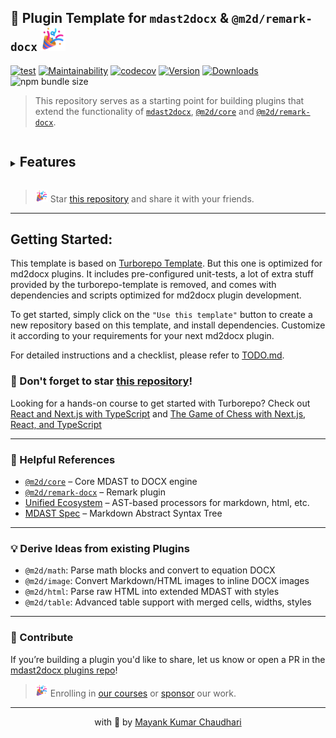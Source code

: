 ## 🧩 Plugin Template for `mdast2docx` & `@m2d/remark-docx` <img src="https://raw.githubusercontent.com/mayank1513/mayank1513/main/popper.png" style="height: 40px"/>

[![test](https://github.com/md2docx/md2docx-plugin-template/actions/workflows/test.yml/badge.svg)](https://github.com/md2docx/md2docx-plugin-template/actions/workflows/test.yml) [![Maintainability](https://api.codeclimate.com/v1/badges/aa896ec14c570f3bb274/maintainability)](https://codeclimate.com/github/md2docx/md2docx-plugin-template/maintainability) [![codecov](https://codecov.io/gh/md2docx/md2docx-plugin-template/graph/badge.svg)](https://codecov.io/gh/md2docx/md2docx-plugin-template) [![Version](https://img.shields.io/npm/v/@m2d/emoji.svg?colorB=green)](https://www.npmjs.com/package/@m2d/emoji) [![Downloads](https://img.jsdelivr.com/img.shields.io/npm/d18m/@m2d/emoji.svg)](https://www.npmjs.com/package/@m2d/emoji) ![npm bundle size](https://img.shields.io/bundlephobia/minzip/@m2d/emoji)

> This repository serves as a starting point for building plugins that extend the functionality of [`mdast2docx`](https://www.npmjs.com/package/mdast2docx), [`@m2d/core`](https://www.npmjs.com/package/@m2d/core) and [`@m2d/remark-docx`](https://www.npmjs.com/package/@m2d/remark-docx).

<details>
<summary style="cursor:pointer"><h2 style="display:inline-block">Features</h2></summary>

This template offers the following pre-configured features. Additionally, your repository will automatically be re-branded with the help of workflows and post-install scripts.

✅ Monorepo powered by Turborepo and GitHub actions for automating building, testing, and deploying your plugin library

✅ Examples with Next.js, and Vite to showcase how your library can be utilized, also helps in quick manual testing

✅ Examples pre-configured for Light/Dark theme based on user preference

✅ Examples ready to be deployed to Vercel

✅ Code of Conduct and contributing files, ready for customization

✅ Prettier and linter configured according to modern best practices (Feel free to add your flavor)

✅ Recommended VSCode extensions - Prettier and [Kanban board](https://github.com/mayank1513/vscode-extension-trello-kanban-board) for code formatting and project management directly within your IDE

✅ Test setup with Vitest - A modern and fast testing framework supporting Jest-like APIs

✅ Workflows to automate testing on every pull-request or code push event

✅ Workflow to automatically publish and create GitHub releases when you update your library's `package.json` file.

✅ Workflow to automatically rebrand the entire template based on your repository name. (Refer [TODO.md](./TODO.md))

✅ Plus, this repo includes a quick checklist for configuring Codecov and other badges, setting up your docs website on GitHub pages, and more. See [Checklist](./TODO.md) or open TKB(Workspace) if you have installed the Trello-Kanban-Board extension.

</details>

> <img src="https://raw.githubusercontent.com/mayank1513/mayank1513/main/popper.png" style="height: 20px"/> Star [this repository](https://github.com/md2docx/md2docx-plugin-template) and share it with your friends.

---

## Getting Started:

This template is based on [Turborepo Template](https://github.com/react18-tools/turborepo-template/). But this one is optimized for md2docx plugins. It includes pre-configured unit-tests, a lot of extra stuff provided by the turborepo-template is removed, and comes with dependencies and scripts optimized for md2docx plugin development.

To get started, simply click on the `"Use this template"` button to create a new repository based on this template, and install dependencies. Customize it according to your requirements for your next md2docx plugin.

For detailed instructions and a checklist, please refer to [TODO.md](./TODO.md).

### 🤩 Don't forget to star [this repository](https://github.com/react18-tools/turborepo-template)!

Looking for a hands-on course to get started with Turborepo? Check out [React and Next.js with TypeScript](https://mayank-chaudhari.vercel.app/courses/react-and-next-js-with-typescript) and [The Game of Chess with Next.js, React, and TypeScript](https://www.udemy.com/course/game-of-chess-with-nextjs-react-and-typescript/?referralCode=851A28F10B254A8523FE)

---

### 🧰 Helpful References

- [`@m2d/core`](https://www.npmjs.com/package/@m2d/core) – Core MDAST to DOCX engine
- [`@m2d/remark-docx`](https://www.npmjs.com/package/@m2d/remark-docx) – Remark plugin
- [Unified Ecosystem](https://unifiedjs.com) – AST-based processors for markdown, html, etc.
- [MDAST Spec](https://github.com/syntax-tree/mdast) – Markdown Abstract Syntax Tree

---

### 💡 Derive Ideas from existing Plugins

- `@m2d/math`: Parse math blocks and convert to equation DOCX
- `@m2d/image`: Convert Markdown/HTML images to inline DOCX images
- `@m2d/html`: Parse raw HTML into extended MDAST with styles
- `@m2d/table`: Advanced table support with merged cells, widths, styles

---

### 🙌 Contribute

If you’re building a plugin you'd like to share, let us know or open a PR in the [mdast2docx plugins repo](https://github.com/m2djs/mdast2docx)!

> <img src="https://raw.githubusercontent.com/mayank1513/mayank1513/main/popper.png" style="height: 20px"/> Enrolling in [our courses](https://mayank-chaudhari.vercel.app/courses) or [sponsor](https://github.com/sponsors/mayank1513) our work.

<hr />

<p align="center" style="text-align:center">with 💖 by <a href="https://mayank-chaudhari.vercel.app" target="_blank">Mayank Kumar Chaudhari</a></p>
